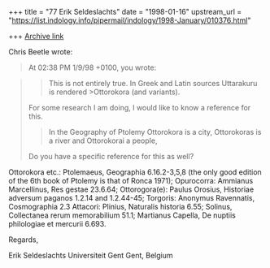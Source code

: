 +++
title = "77 Erik Seldeslachts"
date = "1998-01-16"
upstream_url = "https://list.indology.info/pipermail/indology/1998-January/010376.html"

+++
[Archive link](https://list.indology.info/pipermail/indology/1998-January/010376.html)

Chris Beetle wrote:

> At 02:38 PM 1/9/98 +0100, you wrote:

> >This is not entirely true. In Greek and Latin sources Uttarakuru is
> rendered >Ottorokora (and variants).
>
> For some research I am doing, I would like to know a reference for this.
>
> >In the Geography of Ptolemy Ottorokora is a city, Ottorokoras is a river and
> >Ottorokorai a people,
>
> Do you have a specific reference for this as well?

Ottorokora etc.: Ptolemaeus, Geographia 6.16.2-3,5,8 (the only good
edition of the 6th book of Ptolemy is that of Ronca 1971);
Opurocorra: Ammianus Marcellinus, Res gestae 23.6.64;
Ottorogora(e): Paulus Orosius, Historiae adversum paganos 1.2.14 and
1.2.44-45;
Torgoris: Anonymus Ravennatis, Cosmographia 2.3
Attacori: Plinius, Naturalis historia 6.55; Solinus, Collectanea rerum
memorabilium 51.1; Martianus Capella, De nuptiis philologiae et
mercurii 6.693.

Regards,

Erik Seldeslachts
Universiteit Gent
Gent, Belgium



